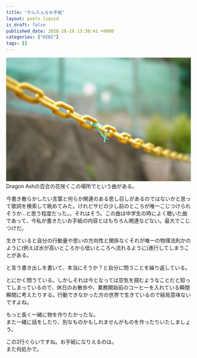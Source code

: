 ```yaml
---
title: "かんたんなお手紙"
layout: posts.liquid
is_draft: false
published_date: 2020-10-19 13:30:41 +0900
categories: ["HIBI"]
tags: []
---
```


![](/public/images/2020/10/DSC06611-1024x684.jpg)
Dragon Ashの百合の花咲くこの場所でという曲がある。

今書き散らかしたい言葉と何らか関連のある思し召しがあるのではないかと思って歌詞を検索して眺めてみた。けれどサビの少し前のところが唯一こじつけられそうか…と思う程度だった。。それはそう。この曲は中学生の時によく聴いた曲であって、今私が書きたいお手紙の内容とはもちろん関連などない。最大でこじつけだ。

生きていると自分の行動量や思いの方向性と関係なくそれが唯一の物理法則かのように(例えば水が高いところから低いところへ流れるように)進行してしまうことがある。

と言う書き出しを書いて、本当にそうか？と自分に問うことを繰り返している。

とにかく問うている。しかしそれは今となっては空気を掴むようなことだと知ってしまっているので、休日のお散歩や、業務開始前のコーヒーを入れている瞬間瞬間に考えたりする。行動できなかった方の世界で生きているので結局意味ないですよね。

もっと長く一緒に物を作りたかったな。  
また一緒に話をしたり、別なものかもしれませんがものを作ったりいたしましょう。

この2行ぐらいですね。お手紙になりえるのは。  
また何処かで。


